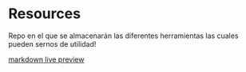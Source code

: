 # Resources
Repo en el que se almacenarán las diferentes herramientas las cuales pueden sernos de utilidad!


[markdown live preview](markdownlivepreview.com)

